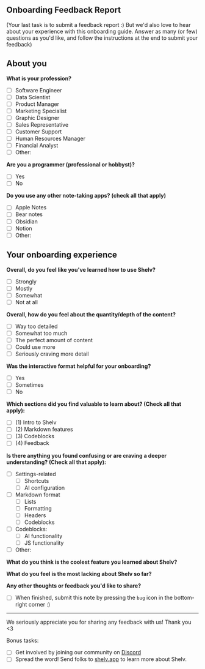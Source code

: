 Onboarding Feedback Report
-
(Your last task is to submit a feedback report :) But we'd also love to hear about your experience with this onboarding guide. Answer as many (or few) questions as you'd like, and follow the instructions at the end to submit your feedback)

## About you

**What is your profession?**
- [ ] Software Engineer
- [ ] Data Scientist
- [ ] Product Manager
- [ ] Marketing Specialist
- [ ] Graphic Designer
- [ ] Sales Representative
- [ ] Customer Support
- [ ] Human Resources Manager
- [ ] Financial Analyst
- [ ] Other: 

**Are you a programmer (professional or hobbyst)?**
- [ ] Yes
- [ ] No

**Do you use any other note-taking apps? (check all that apply)**
- [ ] Apple Notes
- [ ] Bear notes
- [ ] Obsidian
- [ ] Notion 
- [ ] Other: 

## Your onboarding experience

**Overall, do you feel like you've learned how to use Shelv?**
- [ ] Strongly
- [ ] Mostly
- [ ] Somewhat
- [ ] Not at all

**Overall, how do you feel about the quantity/depth of the content?**
- [ ] Way too detailed
- [ ] Somewhat too much
- [ ] The perfect amount of content
- [ ] Could use more
- [ ] Seriously craving more detail

**Was the interactive format helpful for your onboarding?**
- [ ] Yes
- [ ] Sometimes
- [ ] No

**Which sections did you find valuable to learn about? (Check all that apply):**
- [ ] (1) Intro to Shelv
- [ ] (2) Markdown features
- [ ] (3) Codeblocks
- [ ] (4) Feedback

**Is there anything you found confusing or are craving a deeper understanding? (Check all that apply):**
- [ ] Settings-related
	* [ ] Shortcuts
	* [ ] AI configuration
- [ ] Markdown format
	* [ ] Lists
	* [ ] Formatting
	* [ ] Headers
	* [ ] Codeblocks
- [ ] Codeblocks:
	* [ ] AI functionality
	* [ ] JS functionality
- [ ] Other:

**What do you think is the coolest feature you learned about Shelv?**

**What do you feel is the most lacking about Shelv so far?**

**Any other thoughts or feedback you'd like to share?**


- [ ] When finished, submit this note by pressing the `bug` icon in the bottom-right corner :)

---
We seriously appreciate you for sharing any feedback with us! Thank you <3

Bonus tasks:
- [ ] Get involved by joining our community on [Discord](https://discord.gg/sSGHwNKy)
- [ ] Spread the word! Send folks to [shelv.app](https://shelv.app) to learn more about Shelv.

